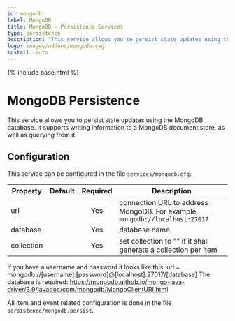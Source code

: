 ```yaml
---
id: mongodb
label: MongoDB
title: MongoDB - Persistence Services
type: persistence
description: "This service allows you to persist state updates using the MongoDB database."
logo: images/addons/mongodb.svg
install: auto
---
```


<!-- Attention authors: Do not edit directly. Please add your changes to the appropriate source repository -->

{% include base.html %}

# MongoDB Persistence

<AddonLogo />

This service allows you to persist state updates using the MongoDB database.
It supports writing information to a MongoDB document store, as well as querying from it.

## Configuration

This service can be configured in the file `services/mongodb.cfg`.

| Property   | Default | Required | Description                                                                  |
| ---------- | ------- | :------: | ---------------------------------------------------------------------------- |
| url        |         |   Yes    | connection URL to address MongoDB.  For example, `mongodb://localhost:27017` |
| database   |         |   Yes    | database name                                                                |
| collection |         |   Yes    | set collection to "" if it shall generate a collection per item              |

If you have a username and password it looks like this: url = mongodb://[username]:[password]@[localhost]:27017/[database]
The database is required: <https://mongodb.github.io/mongo-java-driver/3.9/javadoc/com/mongodb/MongoClientURI.html>

All item and event related configuration is done in the file `persistence/mongodb.persist`.
